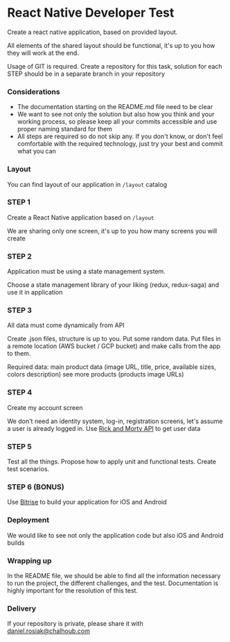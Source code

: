 # React Native Developer Test

Create a react native application, based on provided layout.

All elements of the shared layout should be functional, it's up to you how they will work at the end.

Usage of GIT is required. Create a repository for this task, solution for each STEP should be in a separate branch in your repository 

### Considerations

- The documentation starting on the README.md file need to be clear
- We want to see not only the solution but also how you think and your working process, so please keep all your commits accessible and use proper naming standard for them
- All steps are required so do not skip any. If you don't know, or don't feel comfortable with the required technology, just try your best and commit what you can

### Layout

You can find layout of our application in `/layout` catalog


### STEP 1 

Create a React Native application based on `/layout`

We are sharing only one screen, it's up to you how many screens you will create

### STEP 2

Application must be using a state management system.

Choose a state management library of your liking (redux, redux-saga) and use it in application

### STEP 3

All data must come dynamically from API

Create .json files, structure is up to you. Put some random data. Put files in a remote location (AWS bucket / GCP bucket) and make calls from the app to them.

Required data:
main product data (image URL, title, price, available sizes, colors description)
see more products (products image URLs)

### STEP 4

Create my account screen

We don't need an identity system, log-in, registration screens, let's assume a user is already logged in.
Use [Rick and Morty API](https://rickandmortyapi.com/documentation/#get-a-single-character) to get user data

### STEP 5

Test all the things. Propose how to apply unit and functional tests. Create test scenarios.

### STEP 6 (BONUS)

Use [Bitrise](https://www.bitrise.io/) to build your application for iOS and Android

### Deployment

We would like to see not only the application code but also iOS and Android builds

### Wrapping up

In the README file, we should be able to find all the information necessary to run the project, the different challenges, and the test. Documentation is highly important for the resolution of this test.


### Delivery

If your repository is private, please share it with daniel.rosiak@chalhoub.com
